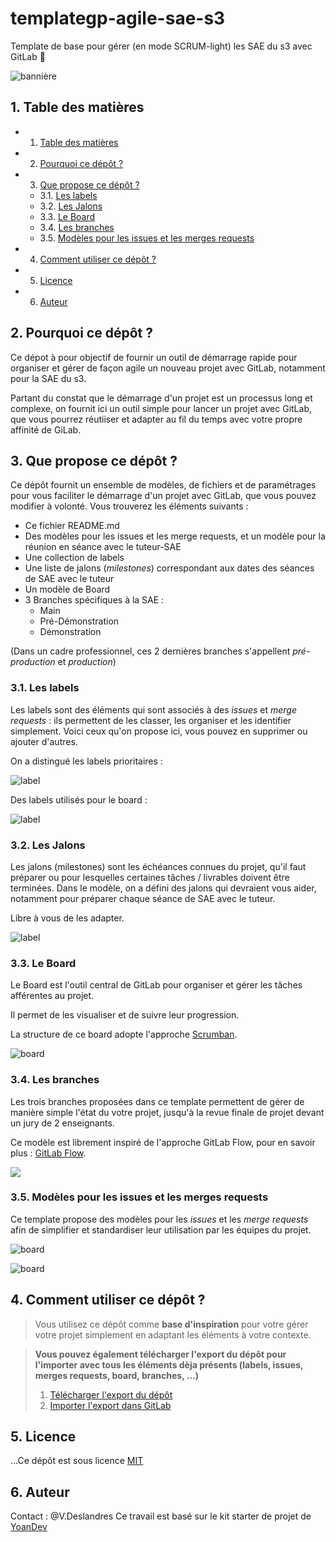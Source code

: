 # templategp-agile-sae-s3

Template de base pour gérer (en mode SCRUM-light) les SAE du s3 avec GitLab 🦊

![bannière](.ressources/SAE-s3-logo-bleu.png)

## 1. <a name='Tabledesmatires'></a> Table des matières

<!-- vscode-markdown-toc -->

- 1. [ Table des matières](#Tabledesmatires)
- 2. [Pourquoi ce dépôt ?](#Pourquoicedpt)
- 3. [Que propose ce dépôt ?](#Queproposecedpt)
  - 3.1. [Les labels](#Leslabels)
  - 3.2. [Les Jalons](#Lesjalons)
  - 3.3. [Le Board](#LeBoard)
  - 3.4. [Les branches](#Lesbranches)
  - 3.5. [Modèles pour les issues et les merges requests](#Modlespourlesissuesetlesmergesrequests)
- 4. [Comment utiliser ce dépôt ?](#Commentutilisercedpt)
- 5. [Licence](#Licence)
- 6. [Auteur](#Auteur)

<!-- vscode-markdown-toc-config
	numbering=true
	autoSave=true
	/vscode-markdown-toc-config -->
<!-- /vscode-markdown-toc -->

## 2. <a name='Pourquoicedpt'></a>Pourquoi ce dépôt ?

Ce dépot à pour objectif de fournir un outil de démarrage rapide pour organiser et gérer de façon agile un nouveau projet avec GitLab, notamment pour la SAE du s3.

Partant du constat que le démarrage d'un projet est un processus long et complexe, on fournit ici un outil simple pour lancer un projet avec GitLab, que vous pourrez réutiiser et adapter au fil du temps avec votre propre affinité de GiLab.

## 3. <a name='Queproposecedpt'></a>Que propose ce dépôt ?

Ce dépôt fournit un ensemble de modèles, de fichiers et de paramétrages pour vous faciliter le démarrage d'un projet avec GitLab, que vous pouvez modifier à volonté.
Vous trouverez les éléments suivants :

- Ce fichier README.md
- Des modèles pour les issues et les merge requests, et un modèle pour la réunion en séance avec le tuteur-SAE
- Une collection de labels
- Une liste de jalons (_milestones_) correspondant aux dates des séances de SAE avec le tuteur
- Un modèle de Board
- 3 Branches spécifiques à la SAE :
  - Main
  - Pré-Démonstration
  - Démonstration

(Dans un cadre professionnel, ces 2 dernières branches s'appellent _pré-production_ et _production_)

### 3.1. <a name='Leslabels'></a>Les labels

Les labels sont des éléments qui sont associés à des _issues_ et _merge requests_ : ils permettent de les classer, les organiser et les identifier simplement. Voici ceux qu'on propose ici, vous pouvez en supprimer ou ajouter d'autres.

On a distingué les labels prioritaires :

![label](.ressources/labels.png)

Des labels utilisés pour le board :

![label](.ressources/labels2.png)

### 3.2. <a name='Lesjalons'></a>Les Jalons

Les jalons (milestones) sont les échéances connues du projet, qu'il faut préparer ou pour lesquelles certaines tâches / livrables doivent être terminées.
Dans le modèle, on a défini des jalons qui devraient vous aider, notamment pour préparer chaque séance de SAE avec le tuteur.

Libre à vous de les adapter.

![label](.ressources/jalons.png)

### 3.3. <a name='LeBoard'></a>Le Board

Le Board est l'outil central de GitLab pour organiser et gérer les tâches afférentes au projet.

Il permet de les visualiser et de suivre leur progression.

La structure de ce board adopte l'approche [Scrumban](https://asana.com/fr/resources/scrumban).

![board](.ressources/theBoard.png)

### 3.4. <a name='Lesbranches'></a>Les branches

Les trois branches proposées dans ce template permettent de gérer de manière simple l'état du votre projet, jusqu'à la revue finale de projet devant un jury de 2 enseignants.

Ce modèle est librement inspiré de l'approche GitLab Flow, pour en savoir plus : [GitLab Flow](https://www.youtube.com/watch?v=ZJuUz5jWb44).

![](.ressources/branches.png)

### 3.5. <a name='Modlespourlesissuesetlesmergesrequests'></a>Modèles pour les issues et les merges requests

Ce template propose des modèles pour les _issues_ et les _merge requests_ afin de simplifier et standardiser leur utilisation par les équipes du projet.

![board](.ressources/issues.png)

![board](.ressources/mr.png)

## 4. <a name='Commentutilisercedpt'></a>Comment utiliser ce dépôt ?

> Vous utilisez ce dépôt comme **base d'inspiration** pour votre gérer votre projet simplement en adaptant les éléments à votre contexte.

> **Vous pouvez également télécharger l'export du dépôt pour l'importer avec tous les éléments dèja présents (labels, issues, merges requests, board, branches, ...)**
>
> 1. [Télécharger l'export du dépôt](.ressources/export.tar.gz)
> 2. [Importer l'export dans GitLab](https://docs.gitlab.com/ee/user/project/settings/import_export.html#import-a-project-and-its-data)

## 5. <a name='Licence'></a>Licence

...Ce dépôt est sous licence [MIT](LICENSE)

## 6. <a name='Auteur'></a>Auteur

Contact : @V.Deslandres
Ce travail est basé sur le kit starter de projet de [YoanDev](https://yoandev.co)
